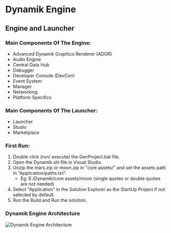 # Dynamik Engine
## Engine and Launcher

### Main Components Of The Engine:
- Advanced Dynamik Graphics Renderer (ADGR)
- Audio Engine
- Central Data Hub
- Debugger
- Developer Console (DevCon)
- Event System
- Manager
- Networking
- Platform Specifics

### Main Components Of The Launcher:
- Launcher
- Studio
- Marketplace

### First Run:
1. Double click (run/ execute) the GenProject.bat file.
2. Open the Dynamik.sln file in Visual Studio.
3. Unzip the mars.zip or moon.zip in "core assets/" and set the assets path in "Application/paths.txt".
   - Eg: E:/Dynamik/core assets/moon    (single quotes or double quotes are not needed)
4. Select "Application" in the Solution Explorer as the StartUp Project if not selected by default.
5. Run the Build and Run the solution. 

### Dynamik Engine Architecture
![Dynamik Engine Architecture](https://github.com/DhirajWishal/Dynamik/blob/master/docs/Dynamik%20Engine%20Architecture.png)
